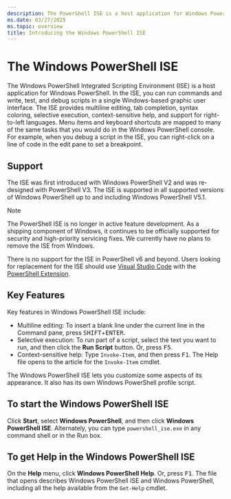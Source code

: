 ```yaml
---
description: The PowerShell ISE is a host application for Windows PowerShell that allows you to run commands and write, test, and debug scripts in a single Windows-based graphic user interface.
ms.date: 03/27/2025
ms.topic: overview
title: Introducing the Windows PowerShell ISE
---
```


# The Windows PowerShell ISE

The Windows PowerShell Integrated Scripting Environment (ISE) is a host application for Windows
PowerShell. In the ISE, you can run commands and write, test, and debug scripts in a single
Windows-based graphic user interface. The ISE provides multiline editing, tab completion, syntax
coloring, selective execution, context-sensitive help, and support for right-to-left languages. Menu
items and keyboard shortcuts are mapped to many of the same tasks that you would do in the Windows
PowerShell console. For example, when you debug a script in the ISE, you can right-click on a line
of code in the edit pane to set a breakpoint.

## Support

The ISE was first introduced with Windows PowerShell V2 and was re-designed with PowerShell V3. The
ISE is supported in all supported versions of Windows PowerShell up to and including Windows
PowerShell V5.1.

> [!NOTE]
> The PowerShell ISE is no longer in active feature development. As a shipping component of Windows,
> it continues to be officially supported for security and high-priority servicing fixes. We
> currently have no plans to remove the ISE from Windows.
>
> There is no support for the ISE in PowerShell v6 and beyond. Users looking for replacement for the
> ISE should use [Visual Studio Code][01] with the [PowerShell Extension][02].

## Key Features

Key features in Windows PowerShell ISE include:

- Multiline editing: To insert a blank line under the current line in the Command pane, press
  <kbd>SHIFT</kbd>+<kbd>ENTER</kbd>.
- Selective execution: To run part of a script, select the text you want to run, and then click the
  **Run Script** button. Or, press <kbd>F5</kbd>.
- Context-sensitive help: Type `Invoke-Item`, and then press <kbd>F1</kbd>. The Help file opens to
  the article for the `Invoke-Item` cmdlet.

The Windows PowerShell ISE lets you customize some aspects of its appearance. It also has its own
Windows PowerShell profile script.

## To start the Windows PowerShell ISE

Click **Start**, select **Windows PowerShell**, and then click **Windows PowerShell ISE**.
Alternately, you can type `powershell_ise.exe` in any command shell or in the Run box.

## To get Help in the Windows PowerShell ISE

On the **Help** menu, click **Windows PowerShell Help**. Or, press <kbd>F1</kbd>. The file that
opens describes Windows PowerShell ISE and Windows PowerShell, including all the help available from
the `Get-Help` cmdlet.

<!-- link references -->
[01]: https://code.visualstudio.com/
[02]: https://marketplace.visualstudio.com/items?itemName=ms-vscode.PowerShell

